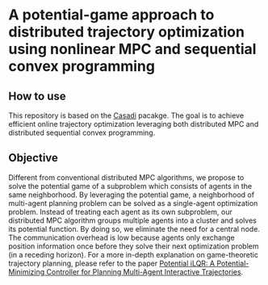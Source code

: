 # A potential-game approach to distributed trajectory optimization using nonlinear MPC and sequential convex programming

## How to use
This repository is based on the [Casadi](https://web.casadi.org/) pacakge. The goal is to achieve efficient online trajectory optimization leveraging both distributed MPC and distributed sequential convex programming. 


## Objective
Different from conventional distributed MPC algorithms, we propose to solve the potential game of a subproblem which consists of agents in the same neighborhood. By leveraging the potential game, a neighborhood of multi-agent planning problem can be solved as a single-agent optimization problem. Instead of treating each agent as its own subproblem, our distributed MPC algorithm groups multiple agents into a cluster and solves its potential function. By doing so, we eliminate the need for a central node. The communication overhead is low because agents only exchange position information once before they solve their next optimization problem (in a receding horizon). For a more in-depth explanation on game-theoretic trajectory planning, please refer to the paper [Potential iLQR: A Potential-Minimizing Controller for Planning Multi-Agent Interactive Trajectories](https://arxiv.org/abs/2107.04926).
